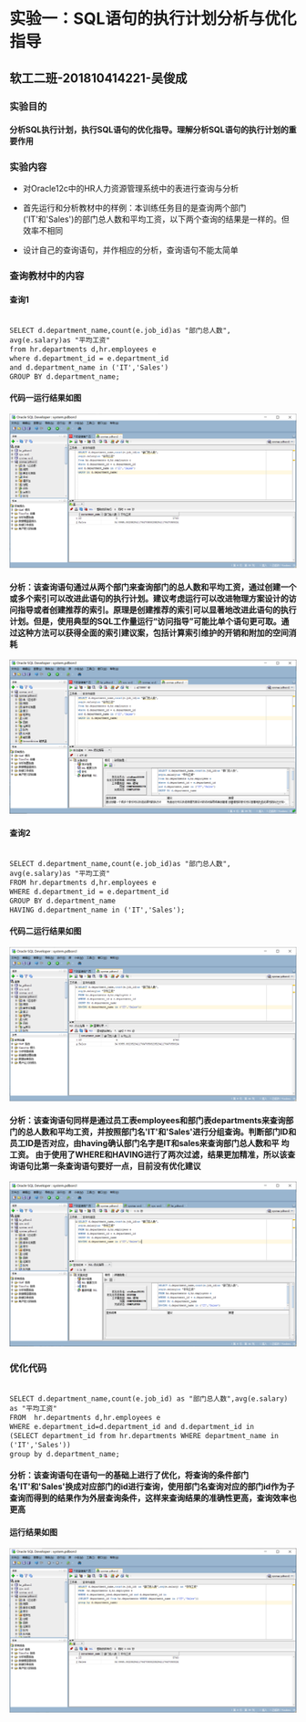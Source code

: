 # 实验一：SQL语句的执行计划分析与优化指导

## 软工二班-201810414221-吴俊成

### 实验目的

#### 分析SQL执行计划，执行SQL语句的优化指导。理解分析SQL语句的执行计划的重要作用

### 实验内容

* 对Oracle12c中的HR人力资源管理系统中的表进行查询与分析

* 首先运行和分析教材中的样例：本训练任务目的是查询两个部门('IT'和'Sales')的部门总人数和平均工资，以下两个查询的结果是一样的。但效率不相同

* 设计自己的查询语句，并作相应的分析，查询语句不能太简单

### 查询教材中的内容

#### 查询1

```set autotrace on

SELECT d.department_name,count(e.job_id)as "部门总人数",
avg(e.salary)as "平均工资"
from hr.departments d,hr.employees e
where d.department_id = e.department_id
and d.department_name in ('IT','Sales')
GROUP BY d.department_name;
```

#### 代码一运行结果如图

![代码一运行](./代码一运行.png)

#### 分析：该查询语句通过从两个部门来查询部门的总人数和平均工资，通过创建一个或多个索引可以改进此语句的执行计划。建议考虑运行可以改进物理方案设计的访问指导或者创建推荐的索引。原理是创建推荐的索引可以显著地改进此语句的执行计划。但是，使用典型的SQL工作量运行“访问指导”可能比单个语句更可取。通过这种方法可以获得全面的索引建议案，包括计算索引维护的开销和附加的空间消耗

![代码一建议](./代码一建议.png)

#### 查询2

```set autotrace on

SELECT d.department_name,count(e.job_id)as "部门总人数",
avg(e.salary)as "平均工资"
FROM hr.departments d,hr.employees e
WHERE d.department_id = e.department_id
GROUP BY d.department_name
HAVING d.department_name in ('IT','Sales');
```

#### 代码二运行结果如图

![代码二运行](./代码二运行.png)

#### 分析：该查询语句同样是通过员工表employees和部门表departments来查询部门的总人数和平均工资，并按照部门名'IT'和'Sales'进行分组查询。判断部门ID和员工ID是否对应，由having确认部门名字是IT和sales来查询部门总人数和平 均工资。 由于使用了WHERE和HAVING进行了两次过滤，结果更加精准，所以该查询语句比第一条查询语句要好一点，目前没有优化建议

![代码二建议](./代码二建议.png)

### 优化代码

```set autotrace on

SELECT d.department_name,count(e.job_id) as "部门总人数",avg(e.salary) as "平均工资"
FROM  hr.departments d,hr.employees e
WHERE e.department_id=d.department_id and d.department_id in 
(SELECT department_id from hr.departments WHERE department_name in ('IT','Sales')) 
group by d.department_name;
```

#### 分析：该查询语句在语句一的基础上进行了优化，将查询的条件部门名'IT'和'Sales'换成对应部门的id进行查询，使用部门名查询对应的部门id作为子查询而得到的结果作为外层查询条件，这样来查询结果的准确性更高，查询效率也更高

#### 运行结果如图

![代码优化](./代码优化.png)
